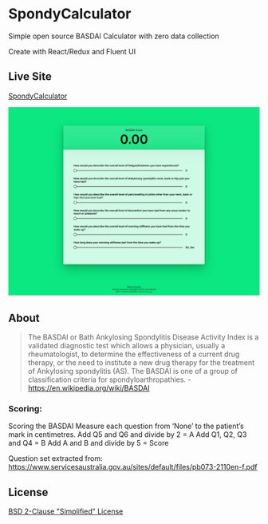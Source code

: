 # SpondyCalculator 
Simple open source BASDAI Calculator with zero data collection

Create with React/Redux and Fluent UI

## Live Site

[SpondyCalculator](https://kurtmkurtm.github.io/SpondyCalculator)

![Site Preview](./Docs/SpondyCalculator.png)

## About


> The BASDAI or Bath Ankylosing Spondylitis Disease Activity Index is a validated diagnostic test which allows a physician, usually a rheumatologist, to determine the effectiveness of a current drug therapy, or the need to institute a new drug therapy for the treatment of Ankylosing spondylitis (AS). The BASDAI is one of a group of classification criteria for spondyloarthropathies. - https://en.wikipedia.org/wiki/BASDAI


### Scoring:

Scoring the BASDAI
Measure each question from ‘None’ to the patient’s mark in centimetres.
Add Q5 and Q6 and divide by 2 = A
Add Q1, Q2, Q3 and Q4 = B
Add A and B and divide by 5 = Score

Question set extracted from: https://www.servicesaustralia.gov.au/sites/default/files/pb073-2110en-f.pdf

## License
[BSD 2-Clause "Simplified" License](./LICENSE)